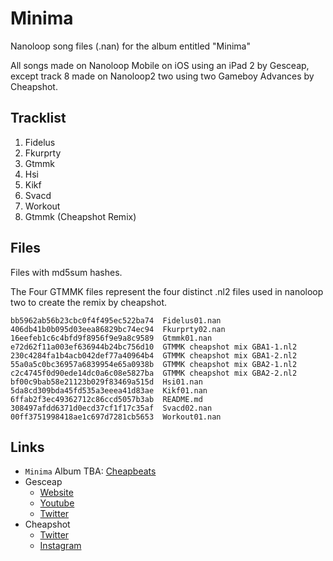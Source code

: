 # Minima

Nanoloop song files (.nan) for the album entitled "Minima"

All songs made on Nanoloop Mobile on iOS using an iPad 2 by Gesceap, except track 8 made on Nanoloop2 two using two Gameboy Advances by Cheapshot.

## Tracklist

1. Fidelus
2. Fkurprty
3. Gtmmk
4. Hsi
5. Kikf
6. Svacd
7. Workout
8. Gtmmk (Cheapshot Remix)

## Files

Files with md5sum hashes.

The Four GTMMK files represent the four distinct .nl2 files used in nanoloop two to create the remix by cheapshot.

    bb5962ab56b23cbc0f4f495ec522ba74  Fidelus01.nan
    406db41b0b095d03eea86829bc74ec94  Fkurprty02.nan
    16eefeb1c6c4bfd9f8956f9e9a8c9589  Gtmmk01.nan
    e72d62f11a003ef636944b24bc756d10  GTMMK cheapshot mix GBA1-1.nl2
    230c4284fa1b4acb042def77a40964b4  GTMMK cheapshot mix GBA1-2.nl2
    55a0a5c0bc36957a6839954e65a0938b  GTMMK cheapshot mix GBA2-1.nl2
    c2c4745f0d90ede14dc0a6c08e5827ba  GTMMK cheapshot mix GBA2-2.nl2
    bf00c9bab58e21123b029f83469a515d  Hsi01.nan
    5da8cd309bda45fd535a3eeea41d83ae  Kikf01.nan
    6ffab2f3ec49362712c86ccd5057b3ab  README.md
    308497afdd6371d0ecd37cf1f17c35af  Svacd02.nan
    00ff3751998418ae1c697d7281cb5653  Workout01.nan

## Links

* `Minima` Album TBA: [Cheapbeats](https://www.cheapbeats.net/)
* Gesceap
  * [Website](https://gesceap.github.io/)
  * [Youtube](https://www.youtube.com/channel/UChvIb5lU1CswBTno6BCGG4Q)
  * [Twitter](https://twitter.com/gesceap_)
* Cheapshot
  * [Twitter](https://twitter.com/cheapshot)
  * [Instagram](https://www.instagram.com/cheapshot/)